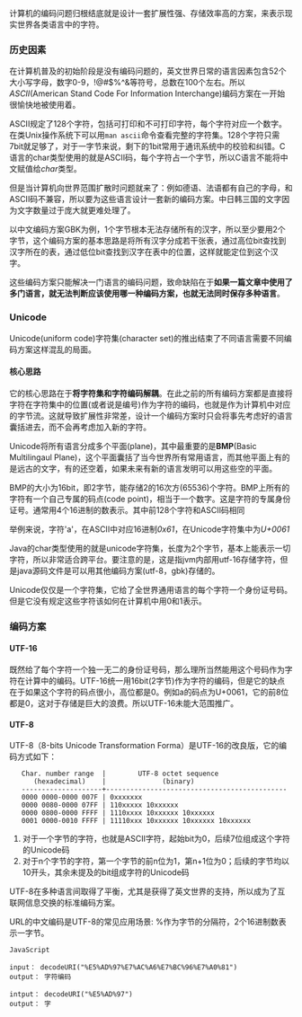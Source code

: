 计算机的编码问题归根结底就是设计一套扩展性强、存储效率高的方案，来表示现实世界各类语言中的字符。

### 历史因素

在计算机普及的初始阶段是没有编码问题的，英文世界日常的语言因素包含52个大小写字母，数字0-9，!@#$%^&等符号，总数在100个左右。所以*ASCII*(American Stand Code For Information Interchange)编码方案在一开始很愉快地被使用着。

ASCII规定了128个字符，包括可打印和不可打印字符，每个字符对应一个数字。在类Unix操作系统下可以用`man ascii`命令查看完整的字符集。128个字符只需7bit就足够了，对于一字节来说，剩下的1bit常用于通讯系统中的校验和纠错。C语言的char类型使用的就是ASCII码，每个字符占一个字节，所以C语言不能将中文赋值给*char*类型。

但是当计算机向世界范围扩散时问题就来了：例如德语、法语都有自己的字母，和ASCII码不兼容，所以要为这些语言设计一套新的编码方案。中日韩三国的文字因为文字数量过于庞大就更难处理了。

以中文编码方案GBK为例，1个字节根本无法存储所有的汉字，所以至少要用2个字节，这个编码方案的基本思路是将所有汉字分成若干张表，通过高位bit查找到汉字所在的表，通过低位bit查找到汉字在表中的位置，这样就能定位到这个汉字。

这些编码方案只能解决一门语言的编码问题，致命缺陷在于**如果一篇文章中使用了多门语言，就无法判断应该使用哪一种编码方案，也就无法同时保存多种语言**。

### Unicode

Unicode(uniform code)字符集(character set)的推出结束了不同语言需要不同编码方案这样混乱的局面。

#### 核心思路

它的核心思路在于**将字符集和字符编码解耦**。在此之前的所有编码方案都是直接将字符在字符集中的位置(或者说是编号)作为字符的编码，也就是作为计算机中对应的字节流。这就导致扩展性非常差，设计一个编码方案时只会将事先考虑好的语言囊括进去，而不会再考虑加入新的字符。

Unicode将所有语言分成多个平面(plane)，其中最重要的是**BMP**(Basic Multilingaul Plane)，这个平面囊括了当今世界所有常用语言，而其他平面上有的是远古的文字，有的还空着，如果未来有新的语言发明可以用这些空的平面。

BMP的大小为16bit，即2字节，能存储2的16次方(65536)个字符。BMP上所有的字符有一个自己专属的码点(code point)，相当于一个数字。这是字符的专属身份证号。通常用4个16进制的数表示。其中前128个字符和ASCII码相同

举例来说，字符'a'，在ASCII中对应16进制*0x61*，在Unicode字符集中为*U+0061*

Java的char类型使用的就是unicode字符集，长度为2个字节，基本上能表示一切字符，所以非常适合跨平台。要注意的是，这是指jvm内部用utf-16存储字符，但是java源码文件是可以用其他编码方案(utf-8，gbk)存储的。

Unicode仅仅是一个字符集，它给了全世界通用语言的每个字符一个身份证号码。但是它没有规定这些字符该如何在计算机中用0和1表示。

### 编码方案

#### UTF-16

既然给了每个字符一个独一无二的身份证号码，那么理所当然能用这个号码作为字符在计算中的编码。UTF-16统一用16bit(2字节)作为字符的编码，但是它的缺点在于如果这个字符的码点很小，高位都是0。例如a的码点为U+0061，它的前8位都是0，这对于存储是巨大的浪费。所以UTF-16未能大范围推广。

#### UTF-8

UTF-8（8-bits Unicode Transformation Forma）是UTF-16的改良版，它的编码方式如下：

```
   Char. number range  |        UTF-8 octet sequence
      (hexadecimal)    |              (binary)
   --------------------+---------------------------------------------
   0000 0000-0000 007F | 0xxxxxxx
   0000 0080-0000 07FF | 110xxxxx 10xxxxxx
   0000 0800-0000 FFFF | 1110xxxx 10xxxxxx 10xxxxxx
   0001 0000-0010 FFFF | 11110xxx 10xxxxxx 10xxxxxx 10xxxxxx
```

1. 对于一个字节的字符，也就是ASCII字符，起始bit为0，后续7位组成这个字符的Unicode码
2. 对于n个字节的字符，第一个字节的前n位为1，第n+1位为0；后续的字节均以10开头，其余未提及的bit组成字符的Unicode码

UTF-8在多种语言间取得了平衡，尤其是获得了英文世界的支持，所以成为了互联网信息交换的标准编码方案。

URL的中文编码是UTF-8的常见应用场景: %作为字节的分隔符，2个16进制数表示一字节。

```
JavaScript

input： decodeURI("%E5%AD%97%E7%AC%A6%E7%BC%96%E7%A0%81")
output： 字符编码

intput： decodeURI("%E5%AD%97")
output： 字
```